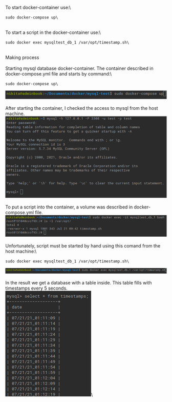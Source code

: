 To start docker-container use:\
```
sudo docker-compose up\
```
\
To start a script in the docker-container use:\
```
sudo docker exec mysqltest_db_1 /var/opt/timestamp.sh\
```
\
Making process\
\
Starting mysql database docker-container. The container described in docker-compose.yml file and starts by command:\
```
sudo docker-compose up\
```
![alt text](https://github.com/13virus31/test-task-timebook/blob/main/img/1_docker_start.png)\
\
After starting the container, I checked the access to mysql from the host machine.\
![alt text](https://github.com/13virus31/test-task-timebook/blob/main/img/2_connecting_from_host.png)\
\
To put a script into the container, a volume was described in docker-compose.yml file.\
![alt text](https://github.com/13virus31/test-task-timebook/blob/main/img/3_moving_script_into_container.png)\
\
Unfortunately, script must be started by hand using this comand from the host machine:\
```
sudo docker exec mysqltest_db_1 /var/opt/timestamp.sh\
```
![alt text](https://github.com/13virus31/test-task-timebook/blob/main/img/4_starting_script.png)\
\
In the result we get a database with a table inside. This table fills with timestamps every 5 seconds.\
![alt text](https://github.com/13virus31/test-task-timebook/blob/main/img/5_script_result.png)\
